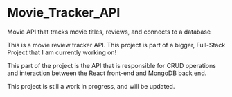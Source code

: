 # Movie_Tracker_API
Movie API that tracks movie titles, reviews, and connects to a database

This is a movie review tracker API. This project is part of a bigger, Full-Stack Project that I am currently working on! 

This part of the project is the API that is responsible for CRUD operations and interaction between the React front-end and MongoDB back end.

This project is still a work in progress, and will be updated.

